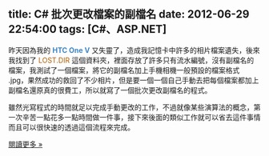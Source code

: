title: C#  批次更改檔案的副檔名
date: 2012-06-29 22:54:00
tags: [C#、ASP.NET]
---

昨天因為我的 **<span style="background-color: white; color: #3d85c6;">HTC One V</span>** 又失靈了，造成我記憶卡中許多的相片檔案遺失，後來我找到了 <span style="color: #b45f06;">LOST.DIR</span> 這個資料夾，裡面存放了許多只有流水編號，沒有副檔名的檔案，我測試了一個檔案，將它的副檔名加上手機相機一般預設的檔案格式 .jpg，果然成功的救回了不少相片，但是要一個一個自己手動去把每個檔案都加上副檔名還原真的很費工，所以就寫了一個批次更改副檔名的程式。  

雖然光寫程式的時間就足以完成手動更改的工作，不過就像某些演算法的概念，第一次辛苦一點花多一點時間做一件事，接下來後面的類似工作就可以省去這件事情而且可以很快速的透過這個流程來完成。  

[閱讀更多 »](http://veckcode.blogspot.com/2012/06/c_29.html#more)